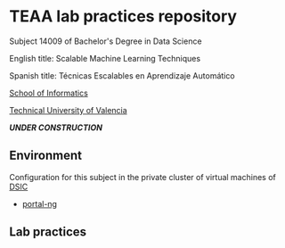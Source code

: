 # TEAA lab practices repository

Subject 14009 of Bachelor's Degree in Data Science

English title: Scalable Machine Learning Techniques

Spanish title: T&eacute;cnicas Escalables en Aprendizaje Autom&aacute;tico

[School of Informatics](https://www.etsinf.upv.es)

[Technical University of Valencia](https://www.upv.es)

***UNDER CONSTRUCTION***


## Environment

Configuration for this subject in the private cluster of virtual machines of [DSIC](https://www.dsic.upv.es)
- [portal-ng](porta.dsic)

## Lab practices
